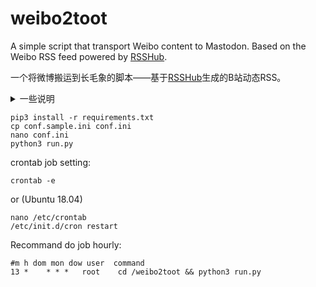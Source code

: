 # weibo2toot

A simple script that transport Weibo content to Mastodon. Based on the Weibo RSS feed powered by [RSSHub](https://rsshub.app).

一个将微博搬运到长毛象的脚本——基于[RSSHub](https://rsshub.app)生成的B站动态RSS。

<details>
  <summary>一些说明</summary>
  
  1、微博视频有严格的反盗链措施，一定频率内请求次数过多可能导致请求返回403，所以输出中看到视频下载失败问题不大，默认情况下会用视频缩略图顶替，视频原链接会在嘟文中标出（完全保留微博风格）。

  2、`TypeError: Cannot read property 'screen_name' of undefined`  
  这是一个 RSSHub 方面的问题，部分微博博主的内容需要登陆才可见，不支持订阅，可以通过打开 https://m.weibo.cn/u/:uid 验证。

  3、表情处理：微博表情暂时没有找到好的索引及批处理的方式（我们需要先将表情批量扒下来并上传为Mastodon的自定义表情），所以目前暂时还没法处理表情。
</details>

```
pip3 install -r requirements.txt
cp conf.sample.ini conf.ini
nano conf.ini
python3 run.py
```

crontab job setting:
```
crontab -e
```
or (Ubuntu 18.04)
```
nano /etc/crontab
/etc/init.d/cron restart
```

Recommand do job hourly:
```
#m h dom mon dow user  command
13 *    * * *   root    cd /weibo2toot && python3 run.py
```
